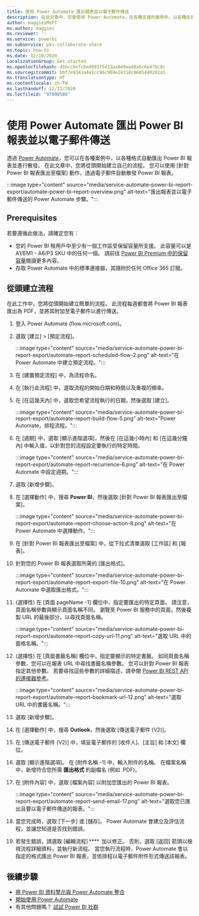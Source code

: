 ```yaml
---
title: 使用 Power Automate 匯出報表並以電子郵件傳送
description: 在此文章中，您會使用 Power Automate，在各種支援的案例中，以各種支援的格式自動匯出 Power BI 報表並進行散發。
author: maggiesMSFT
ms.author: maggies
ms.reviewer: ''
ms.service: powerbi
ms.subservice: pbi-collaborate-share
ms.topic: how-to
ms.date: 12/10/2020
LocalizationGroup: Get started
ms.openlocfilehash: 45bccbefc6e499375d33aa049ead8a6c6e47bc8c
ms.sourcegitcommit: bbf7e9341a4e1cc96c969e24318c8605440282a5
ms.translationtype: HT
ms.contentlocale: zh-TW
ms.lasthandoff: 12/11/2020
ms.locfileid: "97098586"
---
```

# <a name="export-and-email-a-power-bi-report-with-power-automate"></a>使用 Power Automate 匯出 Power BI 報表並以電子郵件傳送

透過 [Power Automate](/power-automate/getting-started)，您可以在各種案例中，以各種格式自動匯出 Power BI 報表並進行散發。 在此文章中，您將從頭開始建立自己的流程。 您可以使用 [針對 Power BI 報表匯出至檔案] 動作，透過電子郵件自動散發 Power BI 報表。

:::image type="content" source="media/service-automate-power-bi-report-export/automate-power-bi-report-overview.png" alt-text="匯出報表並以電子郵件傳送的 Power Automate 步驟。":::

## <a name="prerequisites"></a>Prerequisites  

若要遵循此做法，請確定您有：

- 您的 Power BI 租用戶中至少有一個工作區受保留容量所支援。 此容量可以是 A1/EM1 - A6/P3 SKU 中的任何一個。 請前往 [Power BI Premium 中的保留容量](../admin/service-premium-what-is.md)閱讀更多內容。
- 存取 Power Automate 中的標準連接器，其隨附於任何 Office 365 訂閱。

## <a name="create-a-flow-from-scratch"></a>從頭建立流程 

在此工作中，您將從頭開始建立簡單的流程。 此流程每週都會將 Power BI 報表匯出為 PDF，並將其附加至電子郵件以進行傳送。  

1. 登入 Power Automate (flow.microsoft.com)。
2. 選取 [建立] > [預定流程]。 

    :::image type="content" source="media/service-automate-power-bi-report-export/automate-report-scheduled-flow-2.png" alt-text="在 Power Automate 中建立預定流程。":::

3. 在 [建置預定流程] 中，為流程命名。 
4. 在 [執行此流程] 中，選取流程的開始日期和時間以及重複的頻率。
5. 在 [在這幾天內] 中，選取您希望流程執行的日期，然後選取 [建立]。

    :::image type="content" source="media/service-automate-power-bi-report-export/automate-report-build-flow-5.png" alt-text="Power Automate，排程流程。":::

6. 在 [週期] 中，選取 [顯示進階選項]，然後在 [在這幾小時內] 和 [在這幾分鐘內] 中輸入值，以針對您的流程設定要執行的特定時間。
 
    :::image type="content" source="media/service-automate-power-bi-report-export/automate-report-recurrence-6.png" alt-text="在 Power Automate 中設定週期。":::

7. 選取 [新增步驟]。
8. 在 [選擇動作] 中，搜尋 **Power BI**，然後選取 [針對 Power BI 報表匯出至檔案]。
 
    :::image type="content" source="media/service-automate-power-bi-report-export/automate-report-choose-action-8.png" alt-text="在 Power Automate 中選擇動作。":::

9. 在 [針對 Power BI 報表匯出至檔案] 中，從下拉式清單選取 [工作區] 和 [報表]。
10. 針對您的 Power BI 報表選取所需的 [匯出格式]。
 
    :::image type="content" source="media/service-automate-power-bi-report-export/automate-report-export-file-10.png" alt-text="在 Power Automate 中選取匯出格式。":::

11. (選擇性) 在 [頁面 pageName -1] 欄位中，指定要匯出的特定頁面。 請注意，頁面名稱參數與顯示頁面名稱不同。 瀏覽至 Power BI 服務中的頁面，然後複製 URL 的最後部分，以尋找頁面名稱。
 
     :::image type="content" source="media/service-automate-power-bi-report-export/automate-report-copy-url-11.png" alt-text="選取 URL 中的窗格名稱。":::

12. (選擇性) 在 [頁面書籤名稱] 欄位中，指定要顯示的特定書籤。 如同頁面名稱參數，您可以在報表 URL 中尋找書籤名稱參數。 您可以針對 Power BI 報表指定其他參數。 若要尋找這些參數的詳細描述，請參閱 [Power BI REST API 的連接器參考](/connectors/powerbi/#export-to-file-for-power-bi-reports)。

    :::image type="content" source="media/service-automate-power-bi-report-export/automate-report-bookmark-url-12.png" alt-text="選取 URL 中的書籤名稱。":::

13. 選取 [新增步驟]。
14. 在 [選擇動作] 中，搜尋 **Outlook**，然後選取 [傳送電子郵件 (V2)]。
15. 在 [傳送電子郵件 (V2)] 中，填妥電子郵件的 [收件人]、[主旨] 和 [本文] 欄位。
16. 選取 [顯示進階選項]。 在 [附件名稱 -1] 中，輸入附件的名稱。 在檔案名稱中，新增符合您所需 **匯出格式** 的副檔名 (例如 .PDF)。
17. 在 [附件內容] 中，選取 [檔案內容] 以附加您匯出的 Power BI 報表。  
 
    :::image type="content" source="media/service-automate-power-bi-report-export/automate-report-send-email-17.png" alt-text="選取您已匯出且要以電子郵件傳送的報表。":::

18. 當您完成時，選取 [下一步] 或 [儲存]。 Power Automate 會建立及評估流程，並讓您知道是否找到錯誤。
1. 若發生錯誤，請選取 [編輯流程] ****  加以修正。 否則，選取 [返回] 箭頭以檢視流程詳細資料，並執行新流程。
    當您執行流程時，Power Automate 會以指定的格式匯出 Power BI 報表，並依排程以電子郵件附件形式傳送該報表。  

## <a name="next-steps"></a>後續步驟

- [將 Power BI 資料警示與 Power Automate 整合](service-flow-integration.md)
- [開始使用 Power Automate](/power-automate/getting-started/)
- 有其他問題嗎？ [試試 Power BI 社群](https://community.powerbi.com/)
